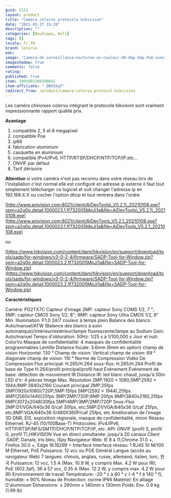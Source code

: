 ```yaml
---
guid: 2112
layout: product 
title: "Caméra colorvu protocole hikvision"
date: "2021-03-27 15:20"
description: ""
categories: [Boutique, Wifi]
tags: []
locale: fr_FR
brand: Colorvu
ean: 
image: 'Camera-de-surveillance-nocturne-en-couleur-4K-8mp-5mp-PoE-avec-microphone-integre-protocole.jpg'
imageshadow: true
comments: false
rating:  
published: true
item: 1005001388390681
item-affiliate: "_DBXSkgT"
redirect_from: /produit/camera-colorvu-protocol-hikvision
---
```


Les caméra chinoises colorvu intégrant le protocole hikvision sont vraiment impressionnante rapport qualité prix.

**Avantage**

1. compatible 2, 5 et 8 megapixel
2. compatible Poe
3. ip66
4. fabrication aluminium
5. casquette en aluminium
6. compatible IPv4/IPv6, HTTP/RTSP/DHCP/NTP/TCP/IP,etc...
7. ONVIF par défaut
8. Tarif dérisoire

**Attention** si votre caméra n'est pas reconnu dans votre réseau lors de l'installation c'est normal elle est configuré en adresse ip externe il faut tout simplement télécharger ce logiciel et soit changer l'adresse ip en 192.168.X.X ou cocher l'option dhcp et tout rentrera dans l'ordre.

[http://www.anjvision.com:8021/client/AjDevTools\_V5.2.1\_20210108.exe?spm=a2g0o.detail.1000023.1.1f732005MpJi1a&file=AjDevTools\_V5.2.1\_20210108.exe](http://www.anjvision.com:8021/client/AjDevTools_V5.2.1_20210108.exe?spm=a2g0o.detail.1000023.1.1f732005MpJi1a&file=AjDevTools_V5.2.1_20210108.exe)

ou

[https://www.hikvision.com/content/dam/hikvision/en/support/download/tools/sadp/for-windows/v3-0-2-4/firmware/SADP-Tool-for-Window.zip?spm=a2g0o.detail.1000023.2.1f732005MpJi1a&file=SADP-Tool-for-Window.zip](https://www.hikvision.com/content/dam/hikvision/en/support/download/tools/sadp/for-windows/v3-0-2-4/firmware/SADP-Tool-for-Window.zip?spm=a2g0o.detail.1000023.2.1f732005MpJi1a&file=SADP-Tool-for-Window.zip)

**Caractéristiques**

Caméra: PG2TX7C
Capteur d'image
2MP: capteur Sony COMS 1/2, 7 "; 5MP: capteur CMOS Sony 1/2, 8"; 8MP: capteur Sony Ultra CMOS 1/2, 8"
Min. Illumination :F1.0 24/7 couleur à temps plein
Balance des blancs: Auto/manuel/ATW (Balance des blancs à suivi automatique)/intérieur/extérieur/lampe fluorescente/lampe au Sodium
Gain: Auto/manuel
Temps d'obturation: 50Hz: 1/25 s à 1/100,000 s
Jour et nuit: ColorVu
Masque de confidentialité: 4 masques de confidentialité programmables
Lentille
Distance focale: 3.6mm (6mm en option) champ de vision Horizontal: 130 °
Champ de vision: Vertical champ de vision: 69 ° diagonale champ de vision: 110 °
Norme de Compression
Vidéo De Compression
Flux principal: H.265/H.264 sous-flux: H.265/H.264
Profil de base de Type H.264/profil principal/profil haut
Événement
Événement de base: détection de mouvement
IR
Distance IR: led blanc chaud, jusqu'à 50m
LED d'ir: 4 pièces
Image
Max. Résolution
2MP:1920 × 1080;5MP:2592 × 1944;8MP:3840x2160
Courant principal
2MP:25fps 2MP(1920x1080)/720P;5MP:15fps 5MP(2592 × 1944),25fps 4MP(2560x1440)25fps 3MP/2MP/720P;8MP:20fps 8MP(3840x2160,25fps 6MP(3072x2048)30fps 5MP/4MP/3MP/2MP/720P
Sous-Flux
2MP:D1/VGA/640x36 0/caf 30fps, etc;5MP:D1/VGA/640x36 0/caf 25fps, etc;8MP:VGA/640x36 0/480X360P/caf 25fps, etc
Amélioration de l'image
3D DNR, EIS, exposition régionale, masque de confidentialité, miroir
Réseau
Ethernet: RJ-45 (10/100Base-T)
Protocoles: IPv4/IPv6, HTTP/RTSP/NFS/SMTP/DHCP/NTP/TCP/IP, etc.
API: ONVIF (profil S, profil G, profil T),HIKVISION
Vue en direct simultanée: jusqu'à 20 canaux
Client :SADP, Danale, Iris bleu, ISpy
Navigateur Web: IE 8 à 11,Chrome 31.0 +, Firefox 30.0 +, Edge 16.16299 +
Interface
Interface réseau: 1 RJ45 10 M/100 M Ethernet, PoE
Puissance: 12 vcc ou POE
Général
Langue (accès au navigateur Web)
7 langues: chinois, anglais, russe, allemand, italien, turc, 한국
Puissance:
12 vcc, 1.5 A (Max. 10.9 W, y compris Max. 4.2 W pour IR);
PoE (802.3af), 36 à 57 vcc, 0.35 A (Max. 12.2 W, y compris max. 4.2 W pour IR)
Environnement de travail Température:
-20 ° c à 60 ° c (-4 ° f à 140 ° f), humidité: ≤ 90%
Niveau de Protection: norme IP66
Matériel: En alliage D'aluminium
Dimensions: ± 260mm × 140mm x 130mm
Poids: Env. 0.9 kg (1.99 lb)
